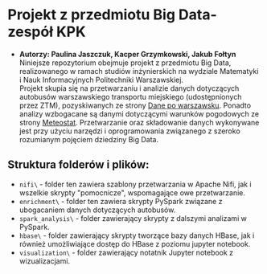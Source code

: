 # Projekt z przedmiotu Big Data- zespół KPK
* **Autorzy: Paulina Jaszczuk, Kacper Grzymkowski, Jakub Fołtyn**  
Niniejsze repozytorium obejmuje projekt z przedmiotu Big Data, realizowanego w ramach studiów inżynierskich na wydziale Matematyki i Nauk Informacyjnych Politechniki Warszawskiej.  
Projekt skupia się na przetwarzaniu i analizie danych dotyczących autobusów warszawskiego transportu miejskiego (udostępnionych przez ZTM), pozyskiwanych ze strony [Dane po warszawsku](https://api.um.warszawa.pl/). Ponadto analizy wzbogacane są danymi dotyczącymi warunków pogodowych ze strony [Meteostat](https://meteostat.net/en/). Przetwarzanie oraz składowanie danych wykonywane jest przy użyciu narzędzi i oprogramowania związanego z szeroko rozumianym pojęciem dziedziny Big Data.
## Struktura folderów i plików:
* `nifi\` - folder ten zawiera szablony przetwarzania w Apache Nifi, jak i wszelkie skrypty "pomocnicze", wspomagające owe przetwarzanie.
* `enrichment\` - folder ten zawiera skrypty PySpark związane z ubogacaniem danych dotyczących autobusów.
* `spark_analysis\` - folder zawierający skrypty z dalszymi analizami w PySpark.
* `hbase\` - folder zawierający skrypty tworzące bazy danych HBase, jak i również umożliwiające dostęp do HBase z poziomu jupyter notebook.
* `visualization\` - folder zawierający notatnik Jupyter notebook z wizualizacjami.

